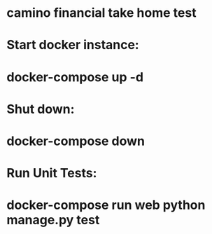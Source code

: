 # camino financial take home test

# Start docker instance:
# docker-compose up -d
# Shut down:
# docker-compose down
# Run Unit Tests:
# docker-compose run web python manage.py test
